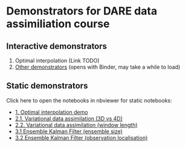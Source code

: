# Demonstrators for DARE data assimiliation course

## Interactive demonstrators
 1. Optimal interpolation (Link TODO)
 2. [Other demonstrators](https://mybinder.org/v2/gh/darc-reading/dare-da-notebooks/HEAD) (opens with Binder, may take a while to load)

## Static demonstrators
Click here to open the notebooks in nbviewer for static notebooks:
 * [1. Optimal interpolation demo](https://nbviewer.org/github/darc-reading/dare-da-notebooks/blob/main/analysis_2obs.ipynb)
 * [2.1. Variational data assimilation (3D vs 4D)](https://nbviewer.org/github/darc-reading/dare-da-notebooks/blob/main/2-1_variational_activity-3D_vs_4D_var_single_obs.ipynb)
 * [2.2. Variational data assimilation (window length)](https://nbviewer.org/github/darc-reading/dare-da-notebooks/blob/main/2-2_variational_activity_4D-var_assimilation_window.ipynb)
 * [3.1 Ensemble Kalman Filter (ensemble size)](https://nbviewer.org/github/darc-reading/dare-da-notebooks/blob/main/3-1_ensemble_activity_ensemble_size.ipynb)
 * [3.2 Ensemble Kalman Filter (observation localisation)](https://nbviewer.org/github/darc-reading/dare-da-notebooks/blob/main/3-2_ensemble_activity_observation_localisation.ipynb)
